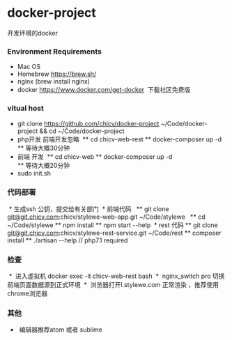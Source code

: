 # docker-project
开发环境的docker

###  Environment Requirements
 *  Mac OS
 *  Homebrew https://brew.sh/
 *  nginx  (brew install nginx)
 *  docker https://www.docker.com/get-docker  下载社区免费版
### vitual host 
 * git clone https://github.com/chicv/docker-project ~/Code/docker-project && cd  ~/Code/docker-project
 * php开发 前端开发忽略
  ** cd chicv-web-rest
  ** docker-composer up -d 
  ** 等待大概30分钟
 * 前端 开发
  ** cd  chicv-web 
  ** docker-composer up -d  
  ** 等待大概20分钟
 * sudo init.sh 
### 代码部署
  * 生成ssh 公钥，提交给有关部门
  * 前端代码
   ** git clone git@git.chicv.com:chicv/stylewe-web-app.git ~/Code/stylewe   
   ** cd ~/Code/stylewe 
   ** npm install 
   ** npm start --help 
  * rest 代码
   ** git clone 	git@git.chicv.com:chicv/stylewe-rest-service.git ~/Code/rest
   ** composer install
   ** ./artisan --help //  php7.1 required
### 检查
  *  进入虚拟机 docker exec -it chicv-web-rest bash 
  *  nginx_switch pro 切换前端页面数据源到正式环境
  *  浏览器打开l.stylewe.com 正常渲染 ，推荐使用chrome浏览器
### 其他
  *  编辑器推荐atom 或者 sublime
 
